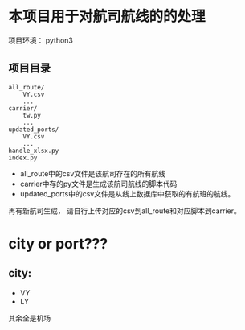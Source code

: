 # 本项目用于对航司航线的的处理

项目环境： python3

## 项目目录
```
all_route/
    VY.csv
    ...
carrier/
    tw.py
    ...
updated_ports/
    VY.csv
    ...
handle_xlsx.py
index.py
```
- all_route中的csv文件是该航司存在的所有航线
- carrier中存的py文件是生成该航司航线的脚本代码
- updated_ports中的csv文件是从线上数据库中获取的有航班的航线。

再有新航司生成， 请自行上传对应的csv到all_route和对应脚本到carrier。

# city or port???

## city:
   - VY
   - LY

其余全是机场


